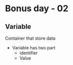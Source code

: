 # Bonus day - 02
## Variable
Container that store data
 - Variable has two part
    - identifier
    - Value
